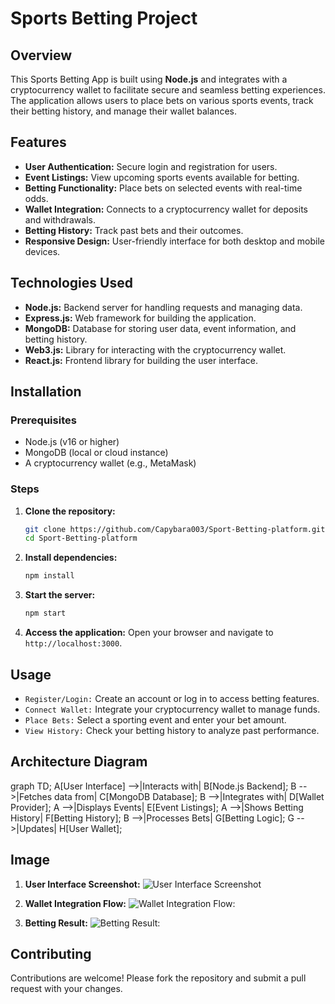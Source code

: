 # Sports Betting Project

## Overview
This Sports Betting App is built using **Node.js** and integrates with a cryptocurrency wallet to facilitate secure and seamless betting experiences. The application allows users to place bets on various sports events, track their betting history, and manage their wallet balances.

## Features
- **User Authentication:** Secure login and registration for users.
- **Event Listings:** View upcoming sports events available for betting.
- **Betting Functionality:** Place bets on selected events with real-time odds.
- **Wallet Integration:** Connects to a cryptocurrency wallet for deposits and withdrawals.
- **Betting History:** Track past bets and their outcomes.
- **Responsive Design:** User-friendly interface for both desktop and mobile devices.

## Technologies Used
- **Node.js:** Backend server for handling requests and managing data.
- **Express.js:** Web framework for building the application.
- **MongoDB:** Database for storing user data, event information, and betting history.
- **Web3.js:** Library for interacting with the cryptocurrency wallet.
- **React.js:** Frontend library for building the user interface.

## Installation

### Prerequisites
- Node.js (v16 or higher)
- MongoDB (local or cloud instance)
- A cryptocurrency wallet (e.g., MetaMask)

### Steps
1. **Clone the repository:**
   ```bash
   git clone https://github.com/Capybara003/Sport-Betting-platform.git
   cd Sport-Betting-platform
    ```
2. **Install dependencies:**
    ```bash
    npm install
    ```
3. **Start the server:**
    ```bash
    npm start
    ```
4. **Access the application:**
    Open your browser and navigate to `http://localhost:3000`.

## Usage

- `Register/Login:` Create an account or log in to access betting features.
- `Connect Wallet:` Integrate your cryptocurrency wallet to manage funds.
- `Place Bets:` Select a sporting event and enter your bet amount.
- `View History:` Check your betting history to analyze past performance.

## Architecture Diagram

graph TD;
    A[User Interface] -->|Interacts with| B[Node.js Backend];
    B -->|Fetches data from| C[MongoDB Database];
    B -->|Integrates with| D[Wallet Provider];
    A -->|Displays Events| E[Event Listings];
    A -->|Shows Betting History| F[Betting History];
    B -->|Processes Bets| G[Betting Logic];
    G -->|Updates| H[User Wallet];

## Image

1. **User Interface Screenshot:**
![User Interface Screenshot](Interface.png)

2. **Wallet Integration Flow:**
![Wallet Integration Flow:](Walletconnect.png)

3. **Betting Result:**
![Betting Result:](Betting-result.png)

## Contributing

Contributions are welcome! Please fork the repository and submit a pull request with your changes.
